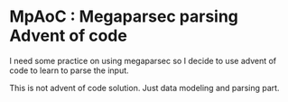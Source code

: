 # MpAoC : Megaparsec parsing Advent of code

I need some practice on using megaparsec so I decide to use advent of code to learn to parse the input.

This is not advent of code solution. Just data modeling and parsing part.
